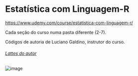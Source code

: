 # Estatística com Linguagem-R

https://www.udemy.com/course/estatistica-com-linguagem-r/

Cada seção do curso numa pasta diferente (2-7).

Códigos de autoria de Luciano Galdino, instrutor do curso.
<h6><a href="http://lattes.cnpq.br/1964290408536126">Lattes do autor</a></h6>

![image](https://user-images.githubusercontent.com/25599308/233772489-d43fbd02-b92c-41d6-b675-7445f93dc192.png)
